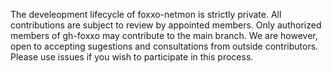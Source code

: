 The develeopment lifecycle of foxxo-netmon is strictly private. All contributions are subject to review by appointed members.
Only authorized members of gh-foxxo may contribute to the main branch. We are however, open to accepting sugestions and consultations
from outside contributors. Please use issues if you wish to participate in this process.
